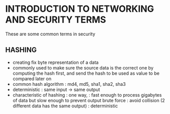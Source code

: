 # INTRODUCTION TO NETWORKING AND SECURITY TERMS

These are some common terms in security

## HASHING
 - creating fix byte representation of a data
 - commonly used to make sure the source data is the correct one by computing the hash first, and send the hash
   to be used as value to be compared later on
 - common hash algorithm : md4, md5, sha1, sha2, sha3
 - deterministic : same input -> same output
 - characteristic of hashing
	: one way, 
	: fast enough to process gigabytes of data but slow enough to prevent output brute force
	: avoid collision (2 different data has the same output)
	: deterministic